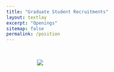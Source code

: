```yaml
---
title: "Graduate Student Recruitments"
layout: textlay
excerpt: "Openings"
sitemap: false
permalink: /position
---
```



<style>
  /* Add CSS to center the image and allow scrolling */
  body {
    overflow-y: scroll; /* Enable vertical scrolling */
  }
  
  .centered-image {
    display: block;
    margin: 0 auto; /* Center the image horizontally */
    max-width: 80%; /* Set the maximum width of the image */
    margin-bottom: 100px;
  }
</style>

<br>

<figure>
  <img src="{{ site.url }}{{ site.baseurl }}/images/English Version.jpg" class="centered-image">
</figure>
